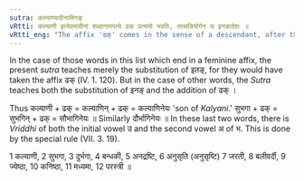 ```yaml
---
sutra: कल्याण्यादीनामिनङ्
vRtti: कल्याणी इत्येवमादीनां शब्दानामपत्ये ढक् प्रत्ययो भवति, तत्सन्नियोगेन च इनङादेशः ॥
vRtti_eng: "The affix 'ढक्' comes in the sense of a descendant, after the words कल्याणी &c. and the substitute इनङ् takes the place of the final of these words before this affix."
---
```

In the case of those words in this list which end in a feminine affix, the present _sutra_ teaches merely the substitution of इतङ्, for they would have taken the affix ढक् (IV. 1. 120). But in the case of other words, the _Sutra_ teaches both the substitution of इनङ् and the addition of ढक् ।

Thus कल्याणी + ढक् = कल्याणिन् + ढक् = कल्याणिनेयः 'son of _Kalyani_.' सुभगा + ढक् = सुभगिन् + ढक् = सौभागिनेयः ॥ Similarly दौर्भागिनेयः ॥ In these last two words, there is _Vriddhi_ of both the initial vowel उ and the second vowel अ of भ. This is done by the special rule (VII. 3. 19).

1 कल्याणी, 2 सुभगा, 3 दुर्भगा, 4 बन्धकी, 5 अनद्रष्टि, 6 अनुसृति (अनुसृष्टि) 7 जरती, 8 बलीवर्दी, 9 ज्येष्ठा, 10 कनिष्ठा, 11 मध्यमा, 12 परस्त्री ॥
